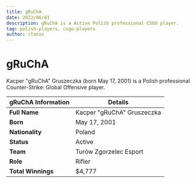 ```yaml
---
title: gRuChA
date: 2022/06/01
description: gRuChA is a Active Polish professional CSGO player.
tag: polish-players, csgo-players
author: ctanxx
---
```


# gRuChA

Kacper "gRuChA" Gruszeczka (born May 17, 2001) is a Polish professional Counter-Strike: Global Offensive player.

| **gRuChA Information** | **Details**              |
| -------------------- | -------------------------- |
| **Full Name**        | Kacper "gRuChA" Gruszeczka |
| **Born**             | May 17, 2001               |
| **Nationality**      | Poland                     |
| **Status**           | Active                     |
| **Team**             | Turów Zgorzelec Esport     |
| **Role**             | Rifler                     |
| **Total Winnings**   | $4,777                     |